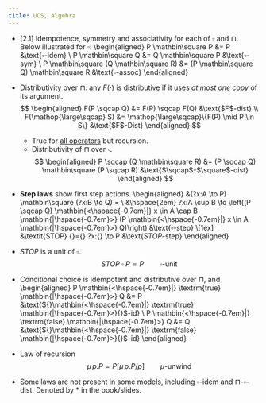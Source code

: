 ```yaml
---
title: UCS, Algebra
---
```


* [2.1] Idempotence, symmetry and associativity for each of $\square$ and
  $\sqcap$. Below illustrated for $\square$:
\begin{aligned}
P \mathbin\square P &= P &\text{$\square$-idem} \\
P \mathbin\square Q &= Q \mathbin\square P &\text{$\square$-sym} \\
P \mathbin\square (Q \mathbin\square R) &=
	(P \mathbin\square Q) \mathbin\square R &\text{$\square$-assoc}
\end{aligned}

* Distributivity over $\sqcap$: any $F(\cdot)$ is distributive if it uses *at
  most one copy* of its argument.
$$
\begin{aligned}
F(P \sqcap Q) &= F(P) \sqcap F(Q) &\text{$F$-dist} \\
F(\mathop{\large\sqcap} S) &= \mathop{\large\sqcap}\{F(P) \mid P \in S\}
	&\text{$F$-Dist}
\end{aligned}
$$
	* True for [all operators](seq.md) but recursion.
	* Distributivity of $\sqcap$ over $\square$.
$$
\begin{aligned}
P \sqcap (Q \mathbin\square R) &= (P \sqcap Q) \mathbin\square (P \sqcap R)
&\text{$\sqcap$-$\square$-dist}
\end{aligned}
$$

* **Step laws** show first step actions.
\begin{aligned}
&(?x:A \to P) \mathbin\square (?x:B \to Q) = \\
&\hspace{2em} ?x:A \cup B \to \left((P \sqcap Q)
	\mathbin{<\hspace{-0.7em}|} x \in A \cap B \mathbin{|\hspace{-0.7em}>}
	(P \mathbin{<\hspace{-0.7em}|} x \in A \mathbin{|\hspace{-0.7em}>} Q)\right)
&\text{$\square$-step} \\[1ex]
&\textit{STOP} {}={} ?x:\{\} \to P &\text{$\textit{STOP}$-step}
\end{aligned}

* $\textit{STOP}$ is a unit of $\square$.
$$\textit{STOP} \mathbin\square P = P \hspace{2em}\text{$\square$-unit}$$

* Conditional choice is idempotent and distributive over $\sqcap$, and
\begin{aligned}
	P \mathbin{<\hspace{-0.7em}|} \textrm{true} \mathbin{|\hspace{-0.7em}>} Q
	&= P
	&\text{${}\mathbin{<\hspace{-0.7em}|} \textrm{true} \mathbin{|\hspace{-0.7em}>}{}$-id} \\
	P \mathbin{<\hspace{-0.7em}|} \textrm{false} \mathbin{|\hspace{-0.7em}>} Q
	&= Q
	&\text{${}\mathbin{<\hspace{-0.7em}|} \textrm{false} \mathbin{|\hspace{-0.7em}>}{}$-id}
\end{aligned}

* Law of recursion
$$
	\mu\, p. P = P[\mu\, p.P/p] \hspace{2em} \text{$\mu$-unwind}
$$

* Some laws are not present in some models, including $\square$-idem and
  $\sqcap$-$\square$-dist. Denoted by * in the book/slides.
